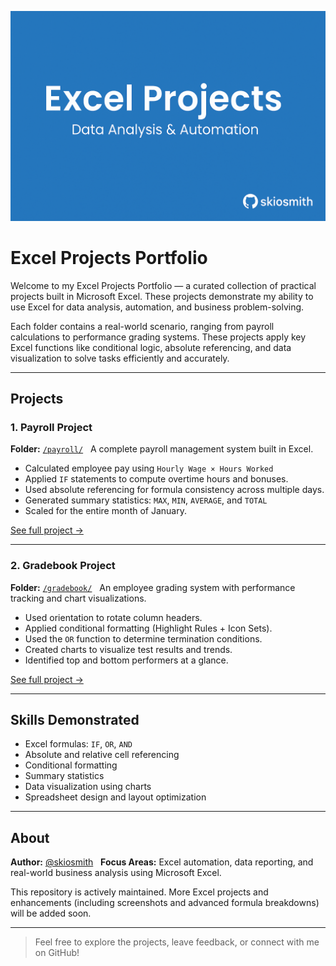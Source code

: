 ![Excel Projects Banner](.assets/excelprojectsbanner.png)

# Excel Projects Portfolio

Welcome to my Excel Projects Portfolio — a curated collection of practical projects built in Microsoft Excel. These projects demonstrate my ability to use Excel for data analysis, automation, and business problem-solving.

Each folder contains a real-world scenario, ranging from payroll calculations to performance grading systems. These projects apply key Excel functions like conditional logic, absolute referencing, and data visualization to solve tasks efficiently and accurately.

---

## Projects

### 1. Payroll Project
**Folder:** [`/payroll/`](payroll)  
A complete payroll management system built in Excel.

- Calculated employee pay using `Hourly Wage × Hours Worked`
- Applied `IF` statements to compute overtime hours and bonuses.
- Used absolute referencing for formula consistency across multiple days.
- Generated summary statistics: `MAX`, `MIN`, `AVERAGE`, and `TOTAL`
- Scaled for the entire month of January.

[See full project →](payroll/README.md)

---

### 2. Gradebook Project
**Folder:** [`/gradebook/`](gradebook)  
An employee grading system with performance tracking and chart visualizations.

- Used orientation to rotate column headers.
- Applied conditional formatting (Highlight Rules + Icon Sets).
- Used the `OR` function to determine termination conditions.
- Created charts to visualize test results and trends.
- Identified top and bottom performers at a glance.

[See full project →](gradebook/README.md)

---

## Skills Demonstrated

- Excel formulas: `IF`, `OR`, `AND`
- Absolute and relative cell referencing
- Conditional formatting
- Summary statistics
- Data visualization using charts
- Spreadsheet design and layout optimization

---

## About

**Author:** [@skiosmith](https://github.com/skiosmith)  
**Focus Areas:** Excel automation, data reporting, and real-world business analysis using Microsoft Excel.

This repository is actively maintained. More Excel projects and enhancements (including screenshots and advanced formula breakdowns) will be added soon.

---

> Feel free to explore the projects, leave feedback, or connect with me on GitHub!

